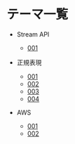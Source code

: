 # テーマ一覧

* Stream API
	* [001](/StramAPI/001/StreamAPI_001.html)

* 正規表現
	* [001](/RegularExpression/001/RegularExpression_001.html)
	* [002](/RegularExpression/002/RegularExpression_002.html)
	* [003](/RegularExpression/003/RegularExpression_003.html)
	* [004](/RegularExpression/004/RegularExpression_004.html)

* AWS
	* [001](/StartAWS/001/StartAWS_001.html)
	* [002](/StartAWS/001/StartAWS_001.html)